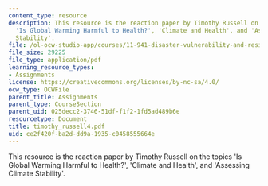 ```yaml
---
content_type: resource
description: This resource is the reaction paper by Timothy Russell on the topics
  'Is Global Warming Harmful to Health?', 'Climate and Health', and 'Assessing Climate
  Stability'.
file: /ol-ocw-studio-app/courses/11-941-disaster-vulnerability-and-resilience-spring-2005/ce2f420fba2ddd9a1935c0458555664e_timothy_russell4.pdf
file_size: 29225
file_type: application/pdf
learning_resource_types:
- Assignments
license: https://creativecommons.org/licenses/by-nc-sa/4.0/
ocw_type: OCWFile
parent_title: Assignments
parent_type: CourseSection
parent_uid: 025decc2-3746-51df-f1f2-1fd5ad489b6e
resourcetype: Document
title: timothy_russell4.pdf
uid: ce2f420f-ba2d-dd9a-1935-c0458555664e
---
```

This resource is the reaction paper by Timothy Russell on the topics 'Is Global Warming Harmful to Health?', 'Climate and Health', and 'Assessing Climate Stability'.